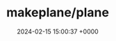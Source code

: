 ---
title: "makeplane/plane"
link: "https://github.com/makeplane/plane"
date: "2024-02-15 15:00:37 +0000"
description: "🔥 🔥 🔥 Open Source JIRA, Linear and Asana Alternative. Plane helps you track your issues, epics, and product roadmaps in the simplest way possible."
category: "github"
---